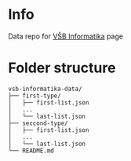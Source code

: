 # Info
Data repo for [VŠB Informatika](https://makhuta.github.io/vsb-informatika/) page

# Folder structure

```
vsb-informatika-data/
├── first-type/
│   ├── first-list.json
│   ...
│   └── last-list.json
├── seccond-type/
│   ├── first-list.json
│   ...
│   └── last-list.json
└── README.md
```